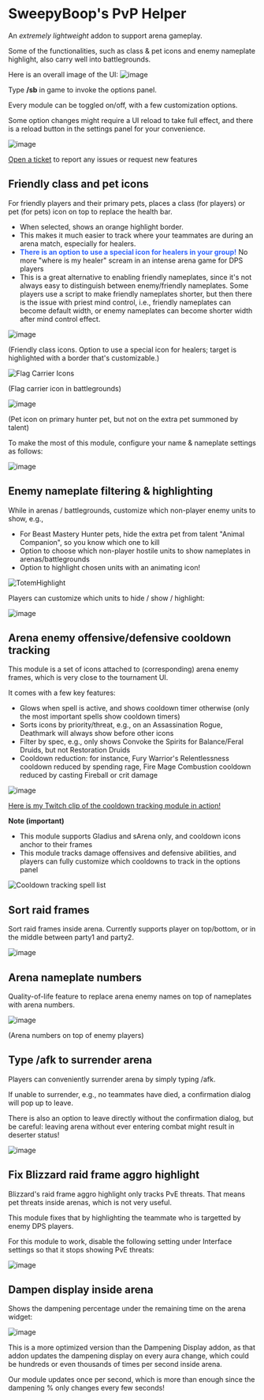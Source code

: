 # SweepyBoop's PvP Helper
An _extremely_ _lightweight_ addon to support arena gameplay.

Some of the functionalities, such as class & pet icons and enemy nameplate highlight, also carry well into battlegrounds.

Here is an overall image of the UI:
![image](https://user-images.githubusercontent.com/78008331/226146638-ecd2f9d5-2276-4dbb-925f-157ff4e3a955.png)

Type **/sb** in game to invoke the options panel.

Every module can be toggled on/off, with a few customization options.

Some option changes might require a UI reload to take full effect, and there is a reload button in the settings panel for your convenience.

![image](https://github.com/user-attachments/assets/c138f207-8ba2-408e-9681-6f2d6f9a7ab1)



[Open a ticket](https://github.com/SweepyBoop/Sweepy-Boop/issues/new) to report any issues or request new features

## Friendly class and pet icons
For friendly players and their primary pets, places a class (for players) or pet (for pets) icon on top to replace the health bar.
- When selected, shows an orange highlight border.
- This makes it much easier to track where your teammates are during an arena match, especially for healers.
- <span style="color:#36f"><strong>There is an option to use a special icon for healers in your group!</strong></span> No more "where is my healer" scream in an intense arena game for DPS players
- This is a great alternative to enabling friendly nameplates, since it's not always easy to distinguish between enemy/friendly nameplates. Some players use a script to make friendly nameplates shorter, but then there is the issue with priest mind control, i.e., friendly nameplates can become default width, or enemy nameplates can become shorter width after mind control effect.

![image](https://github.com/user-attachments/assets/5c2402c2-6aa3-4a67-8e50-e19558bca9c3)

(Friendly class icons. Option to use a special icon for healers; target is highlighted with a border that's customizable.)

![Flag Carrier Icons](https://github.com/user-attachments/assets/7e5b40ac-9853-400a-acd0-d4380a69497c)

(Flag carrier icon in battlegrounds)

![image](https://github.com/user-attachments/assets/7283015e-bace-4253-ba02-30f3bd4b2ac5)

(Pet icon on primary hunter pet, but not on the extra pet summoned by talent)

To make the most of this module, configure your name & nameplate settings as follows:

![image](https://github.com/user-attachments/assets/3f43fe3b-5c84-4863-aa0a-29a0b61aaae8)

## Enemy nameplate filtering & highlighting
While in arenas / battlegrounds, customize which non-player enemy units to show, e.g.,
- For Beast Mastery Hunter pets, hide the extra pet from talent "Animal Companion", so you know which one to kill
- Option to choose which non-player hostile units to show nameplates in arenas/battlegrounds
- Option to highlight chosen units with an animating icon!

![TotemHighlight](https://github.com/user-attachments/assets/3ca7871f-0566-44f0-b141-4560213c30f0)

Players can customize which units to hide / show / highlight:

![image](https://github.com/user-attachments/assets/c8e0073b-5e1a-4999-8b90-ed339f44ac45)

## Arena enemy offensive/defensive cooldown tracking
This module is a set of icons attached to (corresponding) arena enemy frames, which is very close to the tournament UI.

It comes with a few key features:
- Glows when spell is active, and shows cooldown timer otherwise (only the most important spells show cooldown timers)
- Sorts icons by priority/threat, e.g., on an Assassination Rogue, Deathmark will always show before other icons
- Filter by spec, e.g., only shows Convoke the Spirits for Balance/Feral Druids, but not Restoration Druids
- Cooldown reduction: for instance, Fury Warrior's Relentlessness cooldown reduced by spending rage, Fire Mage Combustion cooldown reduced by casting Fireball or crit damage

![image](https://github.com/user-attachments/assets/7e7a7368-84c6-4eb7-ac46-c69eb0f73ce0)

[Here is my Twitch clip of the cooldown tracking module in action!](https://github.com/user-attachments/assets/c4438f23-2e91-415d-9da5-f2860b727131)

**Note (important)**
- This module supports Gladius and sArena only, and cooldown icons anchor to their frames
- This module tracks damage offensives and defensive abilities, and players can fully customize which cooldowns to track in the options panel

![Cooldown tracking spell list](https://github.com/user-attachments/assets/b379bf63-861f-4c85-adba-92654df9a193)



## Sort raid frames
Sort raid frames inside arena. Currently supports player on top/bottom, or in the middle between party1 and party2.

![image](https://github.com/user-attachments/assets/3646a51b-c11e-43e9-ba8e-2a71da2cc22f)


## Arena nameplate numbers
Quality-of-life feature to replace arena enemy names on top of nameplates with arena numbers.

![image](https://github.com/user-attachments/assets/9a629304-9675-40ea-a5d1-4f39f101032a)

(Arena numbers on top of enemy players)

## Type /afk to surrender arena
Players can conveniently surrender arena by simply typing /afk.

If unable to surrender, e.g., no teammates have died, a confirmation dialog will pop up to leave.

There is also an option to leave directly without the confirmation dialog, but be careful: leaving arena without ever entering combat might result in deserter status!

![image](https://github.com/user-attachments/assets/45663a67-435d-4b45-985f-0924074d3f6c)



## Fix Blizzard raid frame aggro highlight
Blizzard's raid frame aggro highlight only tracks PvE threats.
That means pet threats inside arenas, which is not very useful.

This module fixes that by highlighting the teammate who is targetted by enemy DPS players.

For this module to work, disable the following setting under Interface settings so that it stops showing PvE threats:

![image](https://github.com/user-attachments/assets/38505bd7-5f7d-4f7d-95a0-f8d6f232c02e)

## Dampen display inside arena
Shows the dampening percentage under the remaining time on the arena widget:

![image](https://github.com/user-attachments/assets/329aa2b9-2a5e-4239-b40a-f68d90f8971b)

This is a more optimized version than the Dampening Display addon, as that addon updates the dampening display on every aura change, which could be hundreds or even thousands of times per second inside arena.

Our module updates once per second, which is more than enough since the dampening % only changes every few seconds!
